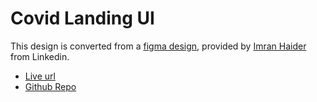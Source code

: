 # Covid Landing UI
This design is converted from a [figma design](https://www.linkedin.com/feed/update/urn:li:activity:6955601401691414528/), provided by [Imran Haider](https://www.linkedin.com/in/imran-haider-swl/) from Linkedin.

- [Live url](https://covid-landing05.netlify.app/)
- [Github Repo](https://github.com/marif0025/covid-landing/)